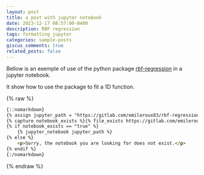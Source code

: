```yaml
---
layout: post
title: a post with jupyter notebook
date: 2023-12-17 08:57:00-0400
description: RBF regression 
tags: formatting jupyter
categories: sample-posts
giscus_comments: true
related_posts: false
---
```


Bellow is an exemple of use of the python package [rbf-regression](https://gitlab.com/emileroux83/rbf-regression) in a jupyter notebook.

It show how to use the package to fit a 1D function.

{% raw %}

```html
{::nomarkdown}
{% assign jupyter_path = "https://gitlab.com/emileroux83/rbf-regression/-/blob/main/exemple/Exemple_1D.ipynb" | relative_url %}
{% capture notebook_exists %}{% file_exists https://gitlab.com/emileroux83/rbf-regression/-/blob/main/exemple/Exemple_1D.ipynb %}{% endcapture %}
{% if notebook_exists == "true" %}
    {% jupyter_notebook jupyter_path %}
{% else %}
    <p>Sorry, the notebook you are looking for does not exist.</p>
{% endif %}
{:/nomarkdown}
```

{% endraw %}

